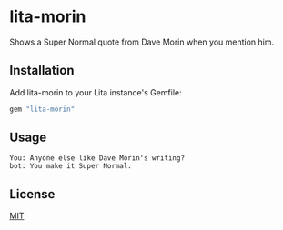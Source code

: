 # lita-morin

Shows a Super Normal quote from Dave Morin when you mention him.

## Installation

Add lita-morin to your Lita instance's Gemfile:

``` ruby
gem "lita-morin"
```
## Usage

```
You: Anyone else like Dave Morin's writing?
bot: You make it Super Normal.
```

## License

[MIT](http://opensource.org/licenses/MIT)
